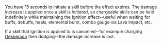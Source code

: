 You have 15 seconds to initiate a skill before the effect expires. The damage increase is applied once a skill is *initiated*, so chargeable skills can be held indefinitely while maintaining the Ignition effect--useful when waiting for buffs, debuffs, heals, elemental burst, combo gauge via Lava Impact, etc.

If a skill that Ignition is applied to is cancelled--for example charging [Desperado](#734) then dodging--the damage increase is lost.